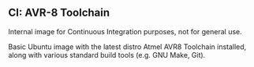 CI: AVR-8 Toolchain
---

Internal image for Continuous Integration purposes, not for general use.

Basic Ubuntu image with the latest distro Atmel AVR8 Toolchain installed, along
with various standard build tools (e.g. GNU Make, Git).
